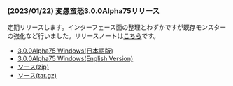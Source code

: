
### (2023/01/22) 変愚蛮怒3.0.0Alpha75リリース
定期リリースします。インターフェース面の整理とわずかですが既存モンスターの強化など行いました。リリースノートは[こちら](https://github.com/hengband/hengband/releases/tag/3.0.0Alpha75)です。

- [3.0.0Alpha75 Windows(日本語版)](https://github.com/hengband/hengband/releases/download/3.0.0Alpha75/Hengband-3.0.0Alpha75-jp.zip)
- [3.0.0Alpha75 Windows(English Version)](https://github.com/hengband/hengband/releases/download/3.0.0Alpha75/Hengband-3.0.0Alpha75-en.zip)
- [ソース(zip)](https://github.com/hengband/hengband/archive/3.0.0Alpha75.zip)
- [ソース(tar.gz)](https://github.com/hengband/hengband/archive/3.0.0Alpha75.tar.gz)

